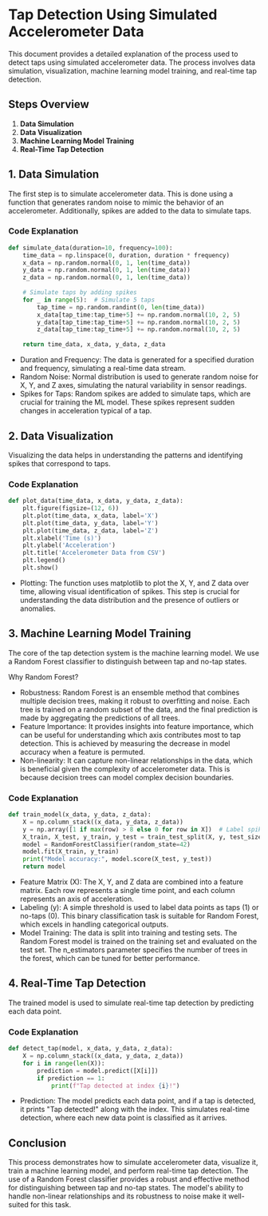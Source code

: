 # Tap Detection Using Simulated Accelerometer Data

This document provides a detailed explanation of the process used to detect taps using simulated accelerometer data. The process involves data simulation, visualization, machine learning model training, and real-time tap detection.

## Steps Overview

1. **Data Simulation**
2. **Data Visualization**
3. **Machine Learning Model Training**
4. **Real-Time Tap Detection**

## 1. Data Simulation

The first step is to simulate accelerometer data. This is done using a function that generates random noise to mimic the behavior of an accelerometer. Additionally, spikes are added to the data to simulate taps.

### Code Explanation

```python
def simulate_data(duration=10, frequency=100):
    time_data = np.linspace(0, duration, duration * frequency)
    x_data = np.random.normal(0, 1, len(time_data))
    y_data = np.random.normal(0, 1, len(time_data))
    z_data = np.random.normal(0, 1, len(time_data))
    
    # Simulate taps by adding spikes
    for _ in range(5):  # Simulate 5 taps
        tap_time = np.random.randint(0, len(time_data))
        x_data[tap_time:tap_time+5] += np.random.normal(10, 2, 5)
        y_data[tap_time:tap_time+5] += np.random.normal(10, 2, 5)
        z_data[tap_time:tap_time+5] += np.random.normal(10, 2, 5)
    
    return time_data, x_data, y_data, z_data
```
- Duration and Frequency: The data is generated for a specified duration and frequency, simulating a real-time data stream.
- Random Noise: Normal distribution is used to generate random noise for X, Y, and Z axes, simulating the natural variability in sensor readings.
- Spikes for Taps: Random spikes are added to simulate taps, which are crucial for training the ML model. These spikes represent sudden changes in acceleration typical of a tap.

## 2. Data Visualization

Visualizing the data helps in understanding the patterns and identifying spikes that correspond to taps.

### Code Explanation
```python
def plot_data(time_data, x_data, y_data, z_data):
    plt.figure(figsize=(12, 6))
    plt.plot(time_data, x_data, label='X')
    plt.plot(time_data, y_data, label='Y')
    plt.plot(time_data, z_data, label='Z')
    plt.xlabel('Time (s)')
    plt.ylabel('Acceleration')
    plt.title('Accelerometer Data from CSV')
    plt.legend()
    plt.show()
```
- Plotting: The function uses matplotlib to plot the X, Y, and Z data over time, allowing visual identification of spikes. This step is crucial for understanding the data distribution and the presence of outliers or anomalies.

## 3. Machine Learning Model Training

The core of the tap detection system is the machine learning model. We use a Random Forest classifier to distinguish between tap and no-tap states.

Why Random Forest?
- Robustness: Random Forest is an ensemble method that combines multiple decision trees, making it robust to overfitting and noise. Each tree is trained on a random subset of the data, and the final prediction is made by aggregating the predictions of all trees.
- Feature Importance: It provides insights into feature importance, which can be useful for understanding which axis contributes most to tap detection. This is achieved by measuring the decrease in model accuracy when a feature is permuted.
- Non-linearity: It can capture non-linear relationships in the data, which is beneficial given the complexity of accelerometer data. This is because decision trees can model complex decision boundaries.

### Code Explanation
```python
def train_model(x_data, y_data, z_data):
    X = np.column_stack((x_data, y_data, z_data))
    y = np.array([1 if max(row) > 8 else 0 for row in X])  # Label spikes as taps
    X_train, X_test, y_train, y_test = train_test_split(X, y, test_size=0.2, random_state=42)
    model = RandomForestClassifier(random_state=42)
    model.fit(X_train, y_train)
    print("Model accuracy:", model.score(X_test, y_test))
    return model
```
- Feature Matrix (X): The X, Y, and Z data are combined into a feature matrix. Each row represents a single time point, and each column represents an axis of acceleration.
- Labeling (y): A simple threshold is used to label data points as taps (1) or no-taps (0). This binary classification task is suitable for Random Forest, which excels in handling categorical outputs.
- Model Training: The data is split into training and testing sets. The Random Forest model is trained on the training set and evaluated on the test set. The n_estimators parameter specifies the number of trees in the forest, which can be tuned for better performance.

## 4. Real-Time Tap Detection
The trained model is used to simulate real-time tap detection by predicting each data point.

### Code Explanation
```Python
def detect_tap(model, x_data, y_data, z_data):
    X = np.column_stack((x_data, y_data, z_data))
    for i in range(len(X)):
        prediction = model.predict([X[i]])
        if prediction == 1:
            print(f"Tap detected at index {i}!")
```
- Prediction: The model predicts each data point, and if a tap is detected, it prints "Tap detected!" along with the index. This simulates real-time detection, where each new data point is classified as it arrives.

## Conclusion
This process demonstrates how to simulate accelerometer data, visualize it, train a machine learning model, and perform real-time tap detection. The use of a Random Forest classifier provides a robust and effective method for distinguishing between tap and no-tap states. The model's ability to handle non-linear relationships and its robustness to noise make it well-suited for this task.
